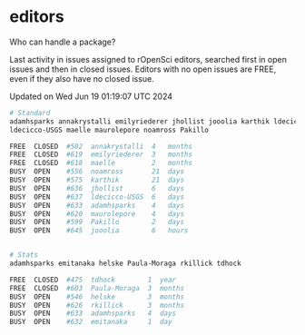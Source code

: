 # editors

Who can handle a package?

Last activity in issues assigned to rOpenSci editors, searched first in open
issues and then in closed issues. Editors with no open issues are FREE, even if
they also have no closed issue.


Updated on Wed Jun 19 01:19:07 UTC 2024

```bash
# Standard
adamhsparks annakrystalli emilyriederer jhollist jooolia karthik ldecicco
ldecicco-USGS maelle maurolepore noamross Pakillo

FREE  CLOSED  #502  annakrystalli  4   months
FREE  CLOSED  #619  emilyriederer  3   months
FREE  CLOSED  #618  maelle         2   months
BUSY  OPEN    #556  noamross       21  days
BUSY  OPEN    #575  karthik        21  days
BUSY  OPEN    #636  jhollist       6   days
BUSY  OPEN    #637  ldecicco-USGS  6   days
BUSY  OPEN    #633  adamhsparks    4   days
BUSY  OPEN    #620  maurolepore    4   days
BUSY  OPEN    #599  Pakillo        2   days
BUSY  OPEN    #645  jooolia        6   hours


# Stats
adamhsparks emitanaka helske Paula-Moraga rkillick tdhock

FREE  CLOSED  #475  tdhock        1  year
FREE  CLOSED  #603  Paula-Moraga  3  months
BUSY  OPEN    #546  helske        3  months
BUSY  OPEN    #626  rkillick      3  months
BUSY  OPEN    #633  adamhsparks   4  days
BUSY  OPEN    #632  emitanaka     1  day
```
